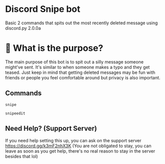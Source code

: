 # Discord Snipe bot 

Basic 2 commands that spits out the most recently deleted message using discord.py 2.0.0a

<h1> 🤨 What is the purpose? </h1>

The main purpose of this bot is to spit out a silly message someone might've sent. It's similar to when someone makes a typo and they get teased. Just keep in mind that getting deleted messages may be fun with friends or people you feel comfortable around but privacy is also important.

<h2> Commands </h2>

`snipe` <br>

`snipeedit`

<h2> Need Help? (Support Server) </h2>

If you need help setting this up, you can ask on the support server
https://discord.gg/k3mF2nhX3K (You are not obligated to stay, you can leave as soon as you get help, there's no real reason to stay in the server besides that lol)

